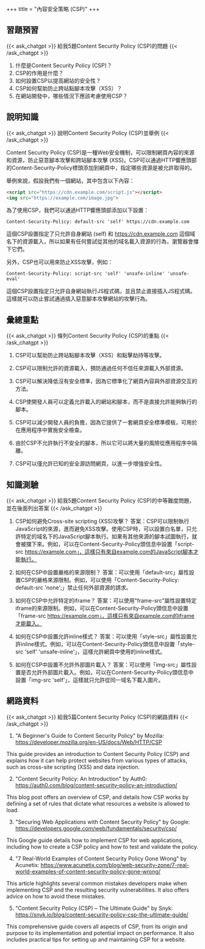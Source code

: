 +++
title = "內容安全策略 (CSP)"
+++
## 習題預習
{{< ask_chatgpt >}}
給我5題Content Security Policy (CSP)的問題
{{< /ask_chatgpt >}}



1. 什麼是Content Security Policy (CSP)？ 
2. CSP的作用是什麼？ 
3. 如何設置CSP以提高網站的安全性？ 
4. CSP如何幫助防止跨站點腳本攻擊（XSS）？ 
5. 在網站開發中，哪些情況下應該考慮使用CSP？   

## 說明知識
{{< ask_chatgpt >}}
說明Content Security Policy (CSP)並舉例
{{< /ask_chatgpt >}}



Content Security Policy (CSP)是一種Web安全機制，可以限制網頁內容的來源和資源，防止惡意腳本攻擊和跨站腳本攻擊 (XSS)。CSP可以通過HTTP響應頭部的Content-Security-Policy標頭添加到網頁中，指定哪些資源是被允許取得的。

舉例來說，假設我們有一個網站，其中包含以下內容：

```html
<script src="https://cdn.example.com/script.js"></script>
<img src="https://example.com/image.jpg">
```

為了使用CSP，我們可以通過HTTP響應頭部添加以下設置：

```
Content-Security-Policy: default-src 'self' https://cdn.example.com
```

這個CSP設置指定了只允許自身網站 (self) 和 https://cdn.example.com 這個域名下的資源載入，所以如果有任何嘗試從其他的域名載入資源的行為，瀏覽器會擋下它們。

另外，CSP也可以用來防止XSS攻擊，例如：

```
Content-Security-Policy: script-src 'self' 'unsafe-inline' 'unsafe-eval'
```

這個CSP設置指定只允許自身網站執行JS程式碼，並且禁止直接插入JS程式碼。這樣就可以防止嘗試通過插入惡意腳本攻擊網站的攻擊行為。   

## 彙總重點
{{< ask_chatgpt >}}
條列Content Security Policy (CSP)的重點
{{< /ask_chatgpt >}}



1. CSP可以幫助防止跨站點腳本攻擊（XSS）和點擊劫持等攻擊。

2. CSP可以限制允許的資源載入，預防通過任何不信任來源載入外部資源。

3. CSP可以解決降低沒有安全標準，因為它標準化了網頁內容與外部資源交互的方法。

4. CSP使開發人員可以定義允許載入的網站和腳本，而不是直接允許能夠執行的腳本。

5. CSP可以減少開發人員的負擔，因為它提供了一套網頁安全標準模板，可用於在應用程序中實施安全檢查。

6. 由於CSP不允許執行不安全的腳本，所以它可以將大量的風險從應用程序中隔離。

7. CSP可以僅允許已知的安全源訪問網頁，以進一步增強安全性。   

## 知識測驗
{{< ask_chatgpt >}}
給我5題Content Security Policy (CSP)的中等難度問題，並在後面列出答案
{{< /ask_chatgpt >}}



1. CSP如何避免Cross-site scripting (XSS)攻擊？
答案：CSP可以限制執行JavaScript的來源，進而避免XSS攻擊。使用CSP時，可以設置白名單，只允許特定的域名下的JavaScript腳本執行。如果有其他來源的腳本試圖執行，就會被擋下來。例如，可以在Content-Security-Policy頭信息中設置「script-src https://example.com」，這樣只有來自example.com的JavaScript腳本才能執行。

2. 如何在CSP中設置嚴格的來源限制？
答案：可以使用「default-src」屬性設置CSP的嚴格來源限制。例如，可以使用「Content-Security-Policy: default-src 'none';」禁止任何外部資源的請求。

3. 如何在CSP中允許特定的iframe？
答案：可以使用"frame-src"屬性設置特定iframe的來源限制。例如，可以在Content-Security-Policy頭信息中設置「frame-src https://example.com」，這樣只有來自example.com的iframe才能載入。

4. 如何在CSP中設置允許inline樣式？
答案：可以使用「style-src」屬性設置允許inline樣式。例如，可以在Content-Security-Policy頭信息中設置「style-src 'self' 'unsafe-inline'」，這樣允許網頁中使用的inline樣式。

5. 如何在CSP中設置不允許外部圖片載入？
答案：可以使用「img-src」屬性設置是否允許外部圖片載入。例如，可以在Content-Security-Policy頭信息中設置「img-src 'self'」，這樣就只允許從同一域名下載入圖片。   

## 網路資料
{{< ask_chatgpt >}}
給我5篇Content Security Policy (CSP)的網路資料
{{< /ask_chatgpt >}}



1. "A Beginner's Guide to Content Security Policy" by Mozilla: 
https://developer.mozilla.org/en-US/docs/Web/HTTP/CSP

This guide provides an introduction to Content Security Policy (CSP) and explains how it can help protect websites from various types of attacks, such as cross-site scripting (XSS) and data injection.

2. "Content Security Policy: An Introduction" by Auth0:
https://auth0.com/blog/content-security-policy-an-introduction/

This blog post offers an overview of CSP, and details how CSP works by defining a set of rules that dictate what resources a website is allowed to load.

3. "Securing Web Applications with Content Security Policy" by Google:
https://developers.google.com/web/fundamentals/security/csp/

This Google guide details how to implement CSP for web applications, including how to create a CSP policy and how to test and validate the policy.

4. "7 Real-World Examples of Content Security Policy Gone Wrong" by Acunetix: 
https://www.acunetix.com/blog/web-security-zone/7-real-world-examples-of-content-security-policy-gone-wrong/

This article highlights several common mistakes developers make when implementing CSP and the resulting security vulnerabilities. It also offers advice on how to avoid these mistakes.

5. "Content Security Policy (CSP) – The Ultimate Guide" by Snyk: 
https://snyk.io/blog/content-security-policy-csp-the-ultimate-guide/

This comprehensive guide covers all aspects of CSP, from its origin and purpose to its implementation and potential impact on performance. It also includes practical tips for setting up and maintaining CSP for a website.   


